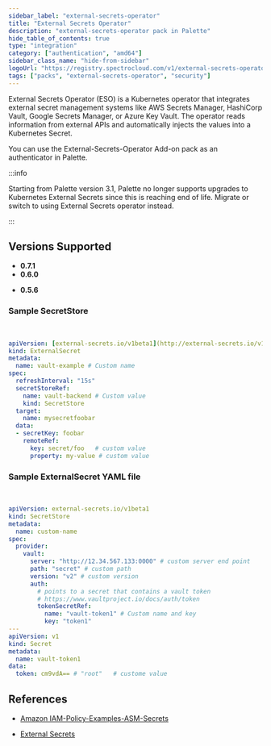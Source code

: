 ```yaml
---
sidebar_label: "external-secrets-operator"
title: "External Secrets Operator"
description: "external-secrets-operator pack in Palette"
hide_table_of_contents: true
type: "integration"
category: ["authentication", "amd64"]
sidebar_class_name: "hide-from-sidebar"
logoUrl: "https://registry.spectrocloud.com/v1/external-secrets-operator/blobs/sha256:ee6f7f347d381852582f688c70b2564b0a346c2b2ed1221310889075a4453c6d?type=image/png"
tags: ["packs", "external-secrets-operator", "security"]
---
```


External Secrets Operator (ESO) is a Kubernetes operator that integrates external secret management
systems like AWS Secrets Manager, HashiCorp Vault, Google Secrets Manager, or Azure Key Vault. The operator reads information from external APIs and automatically injects the values into a Kubernetes Secret.

You can use the External-Secrets-Operator Add-on pack as an authenticator in Palette.

:::info

Starting from Palette version 3.1, Palette no longer supports upgrades to Kubernetes External Secrets since this is reaching end of life. Migrate or switch to using External Secrets operator instead.

:::

## Versions Supported

<Tabs>

<TabItem label="0.6.x" value="0.6.x">

- **0.7.1**
- **0.6.0**

</TabItem>

<TabItem label="0.5.x" value="0.5.x">

- **0.5.6**

</TabItem>
</Tabs>

### Sample SecretStore

<br />

```yml
apiVersion: [external-secrets.io/v1beta1](http://external-secrets.io/v1beta1)
kind: ExternalSecret
metadata:
  name: vault-example # Custom name
spec:
  refreshInterval: "15s"
  secretStoreRef:
    name: vault-backend # Custom value
    kind: SecretStore
  target:
    name: mysecretfoobar
  data:
  - secretKey: foobar
    remoteRef:
      key: secret/foo   # custom value
      property: my-value # custom value

```

### Sample ExternalSecret YAML file

<br />

```yml
apiVersion: external-secrets.io/v1beta1
kind: SecretStore
metadata:
  name: custom-name
spec:
  provider:
    vault:
      server: "http://12.34.567.133:0000" # custom server end point
      path: "secret" # custom path
      version: "v2" # custom version
      auth:
        # points to a secret that contains a vault token
        # https://www.vaultproject.io/docs/auth/token
        tokenSecretRef:
          name: "vault-token1" # Custom name and key
          key: "token1"
---
apiVersion: v1
kind: Secret
metadata:
  name: vault-token1
data:
  token: cm9vdA== # "root"   # custome value
```

## References

- [Amazon IAM-Policy-Examples-ASM-Secrets](https://docs.aws.amazon.com/mediaconnect/latest/ug/iam-policy-examples-asm-secrets.html)

- [External Secrets](https://github.com/external-secrets/external-secrets)
